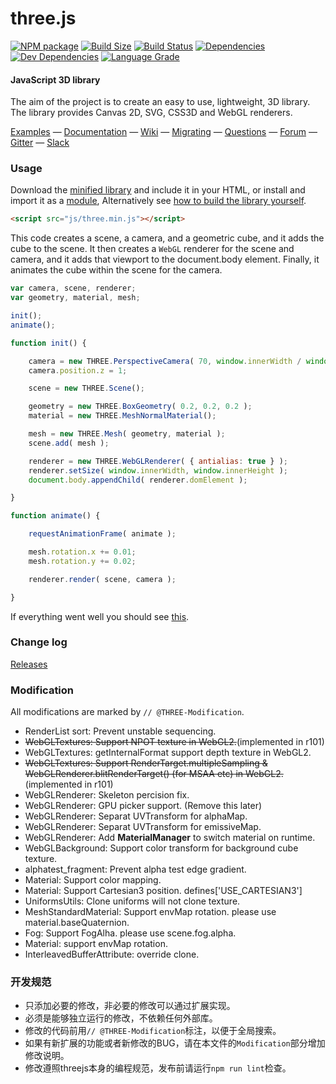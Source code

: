 three.js
========

[![NPM package][npm]][npm-url]
[![Build Size][build-size]][build-size-url]
[![Build Status][build-status]][build-status-url]
[![Dependencies][dependencies]][dependencies-url]
[![Dev Dependencies][dev-dependencies]][dev-dependencies-url]
[![Language Grade][lgtm]][lgtm-url]

#### JavaScript 3D library ####

The aim of the project is to create an easy to use, lightweight, 3D library. The library provides Canvas 2D, SVG, CSS3D and WebGL renderers.

[Examples](http://threejs.org/examples/) &mdash;
[Documentation](http://threejs.org/docs/) &mdash;
[Wiki](https://github.com/mrdoob/three.js/wiki) &mdash;
[Migrating](https://github.com/mrdoob/three.js/wiki/Migration-Guide) &mdash;
[Questions](http://stackoverflow.com/questions/tagged/three.js) &mdash;
[Forum](https://discourse.threejs.org/) &mdash;
[Gitter](https://gitter.im/mrdoob/three.js) &mdash;
[Slack](https://threejs-slack.herokuapp.com/)

### Usage ###

Download the [minified library](http://threejs.org/build/three.min.js) and include it in your HTML, or install and import it as a [module](http://threejs.org/docs/#manual/introduction/Import-via-modules),
Alternatively see [how to build the library yourself](https://github.com/mrdoob/three.js/wiki/Build-instructions).

```html
<script src="js/three.min.js"></script>
```

This code creates a scene, a camera, and a geometric cube, and it adds the cube to the scene. It then creates a `WebGL` renderer for the scene and camera, and it adds that viewport to the document.body element. Finally, it animates the cube within the scene for the camera.

```javascript
var camera, scene, renderer;
var geometry, material, mesh;

init();
animate();

function init() {

	camera = new THREE.PerspectiveCamera( 70, window.innerWidth / window.innerHeight, 0.01, 10 );
	camera.position.z = 1;

	scene = new THREE.Scene();

	geometry = new THREE.BoxGeometry( 0.2, 0.2, 0.2 );
	material = new THREE.MeshNormalMaterial();

	mesh = new THREE.Mesh( geometry, material );
	scene.add( mesh );

	renderer = new THREE.WebGLRenderer( { antialias: true } );
	renderer.setSize( window.innerWidth, window.innerHeight );
	document.body.appendChild( renderer.domElement );

}

function animate() {

	requestAnimationFrame( animate );

	mesh.rotation.x += 0.01;
	mesh.rotation.y += 0.02;

	renderer.render( scene, camera );

}
```

If everything went well you should see [this](https://jsfiddle.net/f2Lommf5/).

### Change log ###

[Releases](https://github.com/mrdoob/three.js/releases)


[npm]: https://img.shields.io/npm/v/three.svg
[npm-url]: https://www.npmjs.com/package/three
[build-size]: https://badgen.net/bundlephobia/minzip/three
[build-size-url]: https://bundlephobia.com/result?p=three
[build-status]: https://travis-ci.org/mrdoob/three.js.svg?branch=dev
[build-status-url]: https://travis-ci.org/mrdoob/three.js
[dependencies]: https://img.shields.io/david/mrdoob/three.js.svg
[dependencies-url]: https://david-dm.org/mrdoob/three.js
[dev-dependencies]: https://img.shields.io/david/dev/mrdoob/three.js.svg
[dev-dependencies-url]: https://david-dm.org/mrdoob/three.js#info=devDependencies
[lgtm]: https://img.shields.io/lgtm/grade/javascript/g/mrdoob/three.js.svg?label=code%20quality
[lgtm-url]: https://lgtm.com/projects/g/mrdoob/three.js/

### Modification ###

All modifications are marked by `// @THREE-Modification`.

* RenderList sort: Prevent unstable sequencing.
* ~~WebGLTextures: Support NPOT texture in WebGL2.~~(implemented in r101)
* WebGLTextures: getInternalFormat support depth texture in WebGL2.
* ~~WebGLTextures: Support RenderTarget.multipleSampling & WebGLRenderer.blitRenderTarget() (for MSAA etc) in WebGL2.~~(implemented in r101)
* WebGLRenderer: Skeleton percision fix.
* WebGLRenderer: GPU picker support. (Remove this later)
* WebGLRenderer: Separat UVTransform for alphaMap.
* WebGLRenderer: Separat UVTransform for emissiveMap.
* WebGLRenderer: Add **MaterialManager** to switch material on runtime.
* WebGLBackground: Support color transform for background cube texture.
* alphatest_fragment: Prevent alpha test edge gradient.
* Material: Support color mapping.
* Material: Support Cartesian3 position. defines['USE_CARTESIAN3']
* UniformsUtils: Clone uniforms will not clone texture.
* MeshStandardMaterial: Support envMap rotation. please use material.baseQuaternion.
* Fog: Support FogAlha. please use scene.fog.alpha.
* Material: support envMap rotation.
* InterleavedBufferAttribute: override clone.

### 开发规范 ###

* 只添加必要的修改，非必要的修改可以通过扩展实现。
* 必须是能够独立运行的修改，不依赖任何外部库。
* 修改的代码前用`// @THREE-Modification`标注，以便于全局搜索。
* 如果有新扩展的功能或者新修改的BUG，请在本文件的`Modification`部分增加修改说明。
* 修改遵照threejs本身的编程规范，发布前请运行`npm run lint`检查。